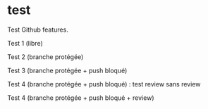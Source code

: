 # test
Test Github features.

Test 1 (libre)

Test 2 (branche protégée)

Test 3 (branche protégée + push bloqué)

Test 4 (branche protégée + push bloqué) : test review sans review 

Test 4 (branche protégée + push bloqué + review)

